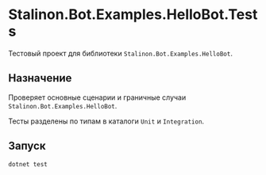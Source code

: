 # Stalinon.Bot.Examples.HelloBot.Tests

Тестовый проект для библиотеки `Stalinon.Bot.Examples.HelloBot`.

## Назначение
Проверяет основные сценарии и граничные случаи `Stalinon.Bot.Examples.HelloBot`.

Тесты разделены по типам в каталоги `Unit` и `Integration`.

## Запуск
```bash
dotnet test
```
